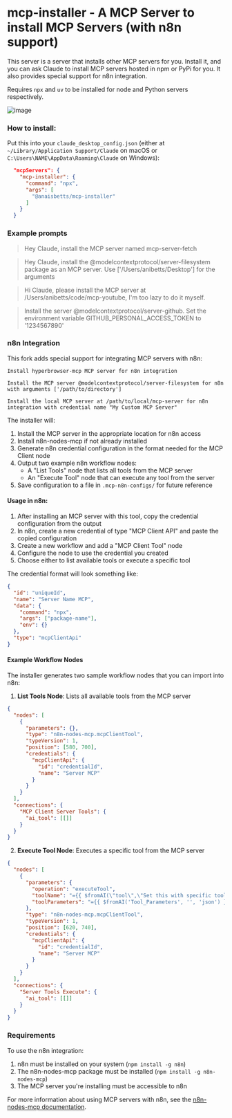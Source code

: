 # mcp-installer - A MCP Server to install MCP Servers (with n8n support)

This server is a server that installs other MCP servers for you. Install it, and you can ask Claude to install MCP servers hosted in npm or PyPi for you. It also provides special support for n8n integration.

Requires `npx` and `uv` to be installed for node and Python servers respectively.

![image](https://github.com/user-attachments/assets/d082e614-b4bc-485c-a7c5-f80680348793)

### How to install:

Put this into your `claude_desktop_config.json` (either at `~/Library/Application Support/Claude` on macOS or `C:\Users\NAME\AppData\Roaming\Claude` on Windows):

```json
  "mcpServers": {
    "mcp-installer": {
      "command": "npx",
      "args": [
        "@anaisbetts/mcp-installer"
      ]
    }
  }
```

### Example prompts

> Hey Claude, install the MCP server named mcp-server-fetch

> Hey Claude, install the @modelcontextprotocol/server-filesystem package as an MCP server. Use ['/Users/anibetts/Desktop'] for the arguments

> Hi Claude, please install the MCP server at /Users/anibetts/code/mcp-youtube, I'm too lazy to do it myself.

> Install the server @modelcontextprotocol/server-github. Set the environment variable GITHUB_PERSONAL_ACCESS_TOKEN to '1234567890'

### n8n Integration

This fork adds special support for integrating MCP servers with n8n:

```
Install hyperbrowser-mcp MCP server for n8n integration

Install the MCP server @modelcontextprotocol/server-filesystem for n8n with arguments ['/path/to/directory']

Install the local MCP server at /path/to/local/mcp-server for n8n integration with credential name "My Custom MCP Server"
```

The installer will:

1. Install the MCP server in the appropriate location for n8n access
2. Install n8n-nodes-mcp if not already installed
3. Generate n8n credential configuration in the format needed for the MCP Client node
4. Output two example n8n workflow nodes:
   - A "List Tools" node that lists all tools from the MCP server
   - An "Execute Tool" node that can execute any tool from the server
5. Save configuration to a file in `.mcp-n8n-configs/` for future reference

#### Usage in n8n:

1. After installing an MCP server with this tool, copy the credential configuration from the output
2. In n8n, create a new credential of type "MCP Client API" and paste the copied configuration
3. Create a new workflow and add a "MCP Client Tool" node
4. Configure the node to use the credential you created
5. Choose either to list available tools or execute a specific tool

The credential format will look something like:

```json
{
  "id": "uniqueId",
  "name": "Server Name MCP",
  "data": {
    "command": "npx",
    "args": ["package-name"],
    "env": {}
  },
  "type": "mcpClientApi"
}
```

#### Example Workflow Nodes

The installer generates two sample workflow nodes that you can import into n8n:

1. **List Tools Node**: Lists all available tools from the MCP server
```json
{
  "nodes": [
    {
      "parameters": {},
      "type": "n8n-nodes-mcp.mcpClientTool",
      "typeVersion": 1,
      "position": [580, 700],
      "credentials": {
        "mcpClientApi": {
          "id": "credentialId",
          "name": "Server MCP"
        }
      }
    }
  ],
  "connections": {
    "MCP Client Server Tools": {
      "ai_tool": [[]]
    }
  }
}
```

2. **Execute Tool Node**: Executes a specific tool from the MCP server
```json
{
  "nodes": [
    {
      "parameters": {
        "operation": "executeTool",
        "toolName": "={{ $fromAI(\"tool\",\"Set this with specific tool name\") }}",
        "toolParameters": "={{ $fromAI('Tool_Parameters', '', 'json') }}"
      },
      "type": "n8n-nodes-mcp.mcpClientTool",
      "typeVersion": 1,
      "position": [620, 740],
      "credentials": {
        "mcpClientApi": {
          "id": "credentialId",
          "name": "Server MCP"
        }
      }
    }
  ],
  "connections": {
    "Server Tools Execute": {
      "ai_tool": [[]]
    }
  }
}
```

### Requirements

To use the n8n integration:

1. n8n must be installed on your system (`npm install -g n8n`)
2. The n8n-nodes-mcp package must be installed (`npm install -g n8n-nodes-mcp`)
3. The MCP server you're installing must be accessible to n8n

For more information about using MCP servers with n8n, see the [n8n-nodes-mcp documentation](https://github.com/nerding-io/n8n-nodes-mcp).
